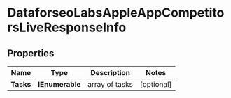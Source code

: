 # DataforseoLabsAppleAppCompetitorsLiveResponseInfo


## Properties

| Name | Type | Description | Notes |
|------------ | ------------- | ------------- | -------------|
**Tasks** | **IEnumerable<DataforseoLabsAppleAppCompetitorsLiveTaskInfo>** | array of tasks |[optional]|